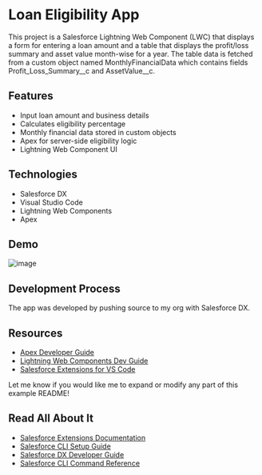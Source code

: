 # Loan Eligibility App

This project is a Salesforce Lightning Web Component (LWC) that displays a form for entering a loan amount and a table that displays the profit/loss summary and asset value month-wise for a year. The table data is fetched from a custom object named MonthlyFinancialData which contains fields Profit_Loss_Summary__c and AssetValue__c.

## Features

- Input loan amount and business details
- Calculates eligibility percentage 
- Monthly financial data stored in custom objects
- Apex for server-side eligibility logic
- Lightning Web Component UI


## Technologies

- Salesforce DX
- Visual Studio Code
- Lightning Web Components
- Apex


## Demo
![image](https://github.com/habeeb-an/SalesforceBusinessLoanApp/assets/117254052/22ded097-984c-489f-816b-bde333eaad33)


## Development Process

The app was developed by pushing source to my org with Salesforce DX.


## Resources

- [Apex Developer Guide](https://developer.salesforce.com/docs/atlas.en-us.224.0.apexcode.meta/apexcode)
- [Lightning Web Components Dev Guide](https://developer.salesforce.com/docs/component-library/documentation/lwc) 
- [Salesforce Extensions for VS Code](https://developer.salesforce.com/tools/vscode/)

Let me know if you would like me to expand or modify any part of this example README!

## Read All About It

- [Salesforce Extensions Documentation](https://developer.salesforce.com/tools/vscode/)
- [Salesforce CLI Setup Guide](https://developer.salesforce.com/docs/atlas.en-us.sfdx_setup.meta/sfdx_setup/sfdx_setup_intro.htm)
- [Salesforce DX Developer Guide](https://developer.salesforce.com/docs/atlas.en-us.sfdx_dev.meta/sfdx_dev/sfdx_dev_intro.htm)
- [Salesforce CLI Command Reference](https://developer.salesforce.com/docs/atlas.en-us.sfdx_cli_reference.meta/sfdx_cli_reference/cli_reference.htm)
